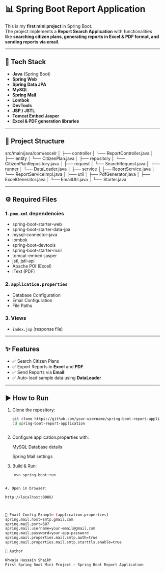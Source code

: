 # 📊 Spring Boot Report Application

This is my **first mini project** in Spring Boot.  
The project implements a **Report Search Application** with functionalities like **searching citizen plans, generating reports in Excel & PDF format, and sending reports via email**.

---

## 🚀 Tech Stack

- **Java** (Spring Boot)
- **Spring Web**
- **Spring Data JPA**
- **MySQL**
- **Spring Mail**
- **Lombok**
- **DevTools**
- **JSP / JSTL**
- **Tomcat Embed Jasper**
- **Excel & PDF generation libraries**

---

## 📂 Project Structure

src/main/java/com/excelr
│
├── controller
│ └── ReportController.java
│
├── entity
│ └── CitizenPlan.java
│
├── repository
│ └── CitizenPlanRepository.java
│
├── request
│ └── SearchRequest.java
│
├── runner
│ └── DataLoader.java
│
├── service
│ ├── ReportService.java
│ └── ReportServiceImpl.java
│
├── util
│ ├── PdfGenerator.java
│ ├── ExcelGenerator.java
│ └── EmailUtil.java
│
└── Starter.java



---

## ⚙️ Required Files

### 1. `pom.xml` dependencies
- spring-boot-starter-web  
- spring-boot-starter-data-jpa  
- mysql-connector-java  
- lombok  
- spring-boot-devtools  
- spring-boot-starter-mail  
- tomcat-embed-jasper  
- jstl, jstl-api  
- Apache POI (Excel)  
- iText (PDF)  

### 2. `application.properties`
- Database Configuration  
- Email Configuration  
- File Paths  

### 3. Views
- `index.jsp` (response file)  

---

## ✨ Features

- ✅ Search Citizen Plans  
- ✅ Export Reports in **Excel** and **PDF**  
- ✅ Send Reports via **Email**  
- ✅ Auto-load sample data using **DataLoader**  

---

## ▶️ How to Run

1. Clone the repository:
   ```bash
   git clone https://github.com/your-username/spring-boot-report-application.git
   cd spring-boot-report-application



2. Configure application.properties with:

    MySQL Database details

    Spring Mail settings

3. Build & Run:
   
```bash
    mvn spring-boot:run


4. Open in browser:

http://localhost:8080/



📧 Email Config Example (application.properties)
spring.mail.host=smtp.gmail.com
spring.mail.port=587
spring.mail.username=your-email@gmail.com
spring.mail.password=your-app-password
spring.mail.properties.mail.smtp.auth=true
spring.mail.properties.mail.smtp.starttls.enable=true

📝 Author

Khwaja Hussain Shaikh
First Spring Boot Mini Project – Spring Boot Report Application


